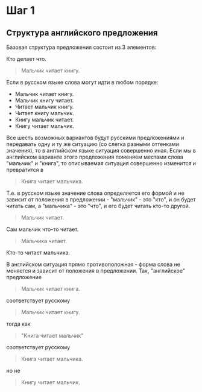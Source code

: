 # Шаг 1

## Структура английского предложения

Базовая структура предложения состоит из 3 элементов:

Кто делает что.

> Мальчик читает книгу.

Если в русском языке слова могут идти в любом порядке:
- Мальчик читает книгу.
- Мальчик книгу читает.
- Читает мальчик книгу.
- Читает книгу мальчик.
- Книгу мальчик читает.
- Книгу читает мальчик.

Все шесть возможных вариантов будут русскими предложениями и передавать одну и ту же ситуацию
(со слегка разными оттенками значения), то в английском языке ситуация совершенно иная.
Если мы в английском варианте этого предложения поменяем местами слова "мальчик" и "книга",
то описываемая ситуация совершенно изменится и превратится в
> Книга читает мальчика.

Т.е. в русском языке значение слова определяется его формой и не зависит от положения в предложении -
"мальчик" - это "кто", и он будет читать сам, а "мальчика" - это "что", и его будет читать кто-то другой.

> Мальчик читает.

Сам мальчик что-то читает.

> Мальчика читает.

Кто-то читает мальчика.

В английском ситуация прямо противоположная - форма слова не меняется и зависит от положения в предложении.
Так, "английское" предложение
> Мальчик читает книга.

соответствует русскому
> Мальчик читает книгу.

тогда как
>"Книга читает мальчик"

соответствует русскому
> Книга читает мальчика.

но не
> Книгу читает мальчик.
